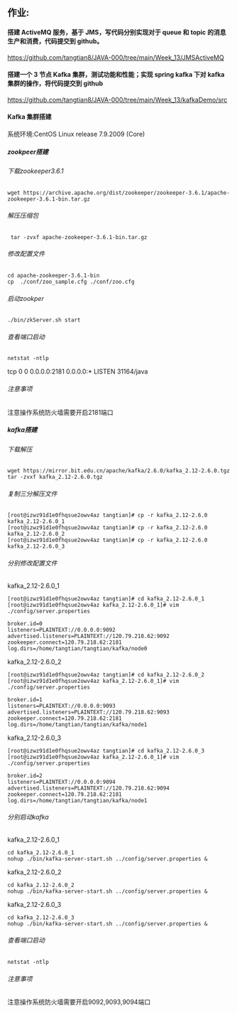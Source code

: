 ## 作业:

#### 搭建 ActiveMQ 服务，基于 JMS，写代码分别实现对于 queue 和 topic 的消息生产和消费，代码提交到 github。

https://github.com/tangtian8/JAVA-000/tree/main/Week_13/JMSActiveMQ

#### 搭建一个 3 节点 Kafka 集群，测试功能和性能；实现 spring kafka 下对 kafka 集群的操作，将代码提交到 github

https://github.com/tangtian8/JAVA-000/tree/main/Week_13/kafkaDemo/src

#### Kafka 集群搭建

系统环境:CentOS Linux release 7.9.2009 (Core)

##### zookpeer搭建

###### 下载zookeeper3.6.1

```
wget https://archive.apache.org/dist/zookeeper/zookeeper-3.6.1/apache-zookeeper-3.6.1-bin.tar.gz
```

###### 解压压缩包

```
 tar -zvxf apache-zookeeper-3.6.1-bin.tar.gz 
```

###### 修改配置文件

```
cd apache-zookeeper-3.6.1-bin
cp  ./conf/zoo_sample.cfg ./conf/zoo.cfg
```

###### 启动zookper

```
./bin/zkServer.sh start
```

###### 查看端口启动

``` 
netstat -ntlp
```

tcp    0   0 0.0.0.0:2181      0.0.0.0:*        LISTEN   31164/java    

###### 注意事项

注意操作系统防火墙需要开启2181端口

##### kafka搭建

###### 下载解压

```
wget https://mirror.bit.edu.cn/apache/kafka/2.6.0/kafka_2.12-2.6.0.tgz
tar -zvxf kafka_2.12-2.6.0.tgz
```

###### 复制三分解压文件

```
[root@izwz91d1e0fhqsue2owv4az tangtian]# cp -r kafka_2.12-2.6.0 kafka_2.12-2.6.0_1
[root@izwz91d1e0fhqsue2owv4az tangtian]# cp -r kafka_2.12-2.6.0 kafka_2.12-2.6.0_2
[root@izwz91d1e0fhqsue2owv4az tangtian]# cp -r kafka_2.12-2.6.0 kafka_2.12-2.6.0_3
```

###### 分别修改配置文件

kafka_2.12-2.6.0_1

```
[root@izwz91d1e0fhqsue2owv4az tangtian]# cd kafka_2.12-2.6.0_1
[root@izwz91d1e0fhqsue2owv4az kafka_2.12-2.6.0_1]# vim ./config/server.properties
```

```
broker.id=0
listeners=PLAINTEXT://0.0.0.0:9092
advertised.listeners=PLAINTEXT://120.79.218.62:9092
zookeeper.connect=120.79.218.62:2181
log.dirs=/home/tangtian/tangtian/kafka/node0
```

kafka_2.12-2.6.0_2

```
[root@izwz91d1e0fhqsue2owv4az tangtian]# cd kafka_2.12-2.6.0_2
[root@izwz91d1e0fhqsue2owv4az kafka_2.12-2.6.0_1]# vim ./config/server.properties
```

```
broker.id=1
listeners=PLAINTEXT://0.0.0.0:9093
advertised.listeners=PLAINTEXT://120.79.218.62:9093
zookeeper.connect=120.79.218.62:2181
log.dirs=/home/tangtian/tangtian/kafka/node1
```

kafka_2.12-2.6.0_3

```
[root@izwz91d1e0fhqsue2owv4az tangtian]# cd kafka_2.12-2.6.0_3
[root@izwz91d1e0fhqsue2owv4az kafka_2.12-2.6.0_1]# vim ./config/server.properties
```

```
broker.id=2
listeners=PLAINTEXT://0.0.0.0:9094
advertised.listeners=PLAINTEXT://120.79.218.62:9094
zookeeper.connect=120.79.218.62:2181
log.dirs=/home/tangtian/tangtian/kafka/node1
```

###### 分别启动kafka

kafka_2.12-2.6.0_1

```
cd kafka_2.12-2.6.0_1
nohup ./bin/kafka-server-start.sh ../config/server.properties &
```

kafka_2.12-2.6.0_2

```
cd kafka_2.12-2.6.0_2
nohup ./bin/kafka-server-start.sh ../config/server.properties &
```

kafka_2.12-2.6.0_3

```
cd kafka_2.12-2.6.0_3
nohup ./bin/kafka-server-start.sh ../config/server.properties &
```

###### 查看端口启动

``` 
netstat -ntlp
```

###### 注意事项

注意操作系统防火墙需要开启9092,9093,9094端口